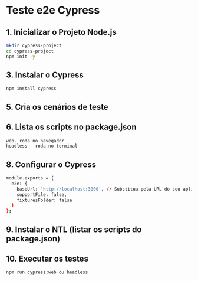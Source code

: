 # Teste e2e Cypress

## 1. Inicializar o Projeto Node.js
```sh   
mkdir cypress-project
cd cypress-project
npm init -y
```

## 3. Instalar o Cypress
```sh
npm install cypress
```

## 5. Cria os cenários de teste

## 6. Lista os scripts no package.json
```sh
web- roda no navegador
headless - roda no terminal
```

## 8. Configurar o Cypress
```sh
module.exports = {
  e2e: {
    baseUrl: 'http://localhost:3000', // Substitua pela URL do seu aplicativo
    supportFile: false,
    fixturesFolder: false
  }
};
```

## 9.  Instalar o NTL (listar os scripts do package.json)

## 10.  Executar os testes
```sh
npm run cypress:web ou headless
```
